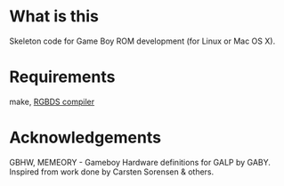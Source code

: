 # What is this #
Skeleton code for Game Boy ROM development (for Linux or Mac OS X).

# Requirements #
make, [RGBDS compiler](https://github.com/bentley/rgbds)

# Acknowledgements #
GBHW, MEMEORY - Gameboy Hardware definitions for GALP by GABY. Inspired from work done by Carsten Sorensen & others.


